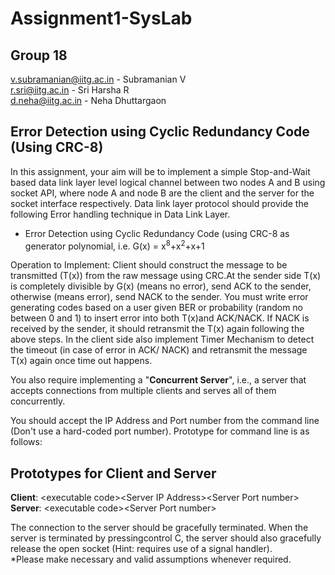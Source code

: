 # Assignment1-SysLab
## Group 18

v.subramanian@iitg.ac.in - Subramanian V<br>
r.sri@iitg.ac.in - Sri Harsha R<br>
d.neha@iitg.ac.in - Neha Dhuttargaon

## Error Detection using Cyclic Redundancy Code (Using CRC-8)
In this assignment, your aim will be to implement a simple Stop-and-Wait based data link layer level logical channel between two nodes A and B using socket API, where node A and node B are the client and the server for the socket interface respectively. Data link layer protocol should provide the following
Error handling technique in Data Link Layer.
- Error Detection using Cyclic Redundancy Code (using CRC-8 as generator polynomial,
i.e. G(x) = x<sup>8</sup>+x<sup>2</sup>+x+1

Operation to Implement:
Client should construct the message to be transmitted (T(x)) from the raw message using CRC.At the sender side T(x) is completely divisible by G(x) (means no error), send ACK to the sender,
otherwise (means error), send NACK to the sender. You must write error generating codes based on a user given BER or probability (random no
between 0 and 1) to insert error into both T(x)and ACK/NACK. If NACK is received by the sender, it should retransmit the T(x) again following the above steps.
In the client side also implement Timer Mechanism to detect the timeout (in case of error in ACK/ NACK) and retransmit the message T(x) again once time out happens.

You also require implementing a "**Concurrent Server**", i.e., a server that accepts connections from
multiple clients and serves all of them concurrently.

You should accept the IP Address and Port number from the command line (Don't use a hard-coded port
number). Prototype for command line is as follows:

## Prototypes for Client and Server
**Client**: \<executable code>\<Server IP Address>\<Server Port number> <br>
**Server**: \<executable code>\<Server Port number>

The connection to the server should be gracefully terminated. When the server is terminated by pressingcontrol C, the server should also gracefully release the open socket (Hint: requires use of a signal
handler). <br>
*Please make necessary and valid assumptions whenever required.
